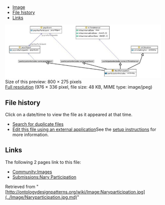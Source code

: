 * [Image](../Image/Naryparticipation.jpg.md#file)
* [File history](../Image/Naryparticipation.jpg.md#filehistory)
* [Links](../Image/Naryparticipation.jpg.md#filelinks)

[![Image:Naryparticipation.jpg](../images/thumb/e/e2/Naryparticipation.jpg/800px-Naryparticipation.jpg)](../images/e/e2/Naryparticipation.jpg)  
Size of this preview: 800 × 275 pixels  
[Full resolution](../images/e/e2/Naryparticipation.jpg)‎ (976 × 336 pixel, file size: 48 KB, MIME type: image/jpeg)

## File history

Click on a date/time to view the file as it appeared at that time.



  
* [Search for duplicate files](http://ontologydesignpatterns.org/wiki/Special:FileDuplicateSearch/Naryparticipation.jpg "Special:FileDuplicateSearch/Naryparticipation.jpg")
* [Edit this file using an external application](http://ontologydesignpatterns.org/wiki/index.php?title=Image:Naryparticipation.jpg&action=edit&externaledit=true&mode=file "Image:Naryparticipation.jpg")See the [setup instructions](http://www.mediawiki.org/wiki/Manual:External_editors "http://www.mediawiki.org/wiki/Manual:External_editors") for more information.

## Links



The following 2 pages link to this file:


* [Community:Images](../Community/Images.md "Community:Images")
* [Submissions:Nary Participation](../Submissions/Nary_Participation.md "Submissions:Nary Participation")


Retrieved from "[http://ontologydesignpatterns.org/wiki/Image:Naryparticipation.jpg](../Image/Naryparticipation.jpg.md)"